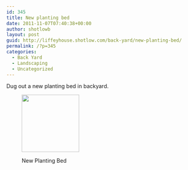 ```yaml
---
id: 345
title: New planting bed
date: 2011-11-07T07:40:38+00:00
author: shotlowb
layout: post
guid: http://liffeyhouse.shotlow.com/back-yard/new-planting-bed/
permalink: /?p=345
categories:
  - Back Yard
  - Landscaping
  - Uncategorized
---
```

Dug out a new planting bed in backyard.<figure id="attachment_344" style="width: 150px" class="wp-caption alignnone">

[<img class="size-thumbnail wp-image-344" title="New Planting Bed" src="http://localhost:4567/wp-content/uploads/2011/11/20111107-074018-150x150.jpg" alt="" width="150" height="150" srcset="http://localhost:4567/wp-content/uploads/2011/11/20111107-074018-150x150.jpg 150w, http://localhost:4567/wp-content/uploads/2011/11/20111107-074018-100x100.jpg 100w" sizes="(max-width: 150px) 100vw, 150px" />](http://localhost:4567/wp-content/uploads/2011/11/20111107-074018.jpg)<figcaption class="wp-caption-text">New Planting Bed</figcaption></figure> 

&nbsp;